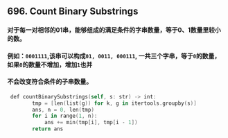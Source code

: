 ## 696. Count Binary Substrings

#### 对于每一对相邻的01串，能够组成的满足条件的字串数量，等于0、1数量里较小的数。
#### 例如：```0001111```,该串可以构成```01, 0011, 000111```, 一共三个字串，等于```0```的数量，如果```0```的数量不增加，增加```1```也并
#### 不会改变符合条件的子串数量。

```swift
 def countBinarySubstrings(self, s: str) -> int:
        tmp = [len(list(g)) for k, g in itertools.groupby(s)]
        ans, n = 0, len(tmp)
        for i in range(1, n):
            ans += min(tmp[i], tmp[i - 1])
        return ans
```
